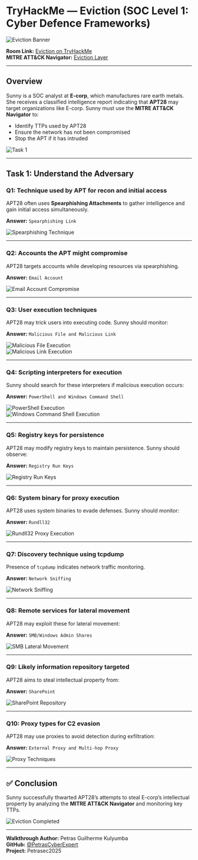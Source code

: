 # TryHackMe — Eviction (SOC Level 1: Cyber Defence Frameworks)

![Eviction Banner](https://github.com/user-attachments/assets/6bd5a96b-6d59-4616-90e9-26dd62c9c050)

**Room Link:** [Eviction on TryHackMe](https://tryhackme.com/room/eviction)  
**MITRE ATT&CK Navigator:** [Eviction Layer](https://static-labs.tryhackme.cloud/sites/eviction/)

---

## Overview

Sunny is a SOC analyst at **E-corp**, which manufactures rare earth metals. She receives a classified intelligence report indicating that **APT28** may target organizations like E-corp. Sunny must use the **MITRE ATT&CK Navigator** to:

- Identify TTPs used by APT28  
- Ensure the network has not been compromised  
- Stop the APT if it has intruded  

![Task 1](https://github.com/user-attachments/assets/e2f9e177-cafd-41cf-84f4-e062b57058f3)

---

## Task 1: Understand the Adversary

### Q1: Technique used by APT for recon and initial access

APT28 often uses **Spearphishing Attachments** to gather intelligence and gain initial access simultaneously.  

**Answer:** `Spearphishing Link`

![Spearphishing Technique](https://github.com/user-attachments/assets/1729c776-6f85-4da1-ad49-0fdb2554a0d0)

---

### Q2: Accounts the APT might compromise

APT28 targets accounts while developing resources via spearphishing.  

**Answer:** `Email Account`

![Email Account Compromise](https://github.com/user-attachments/assets/3da58cbd-50ce-48d7-88f1-6214886e63d5)

---

### Q3: User execution techniques

APT28 may trick users into executing code. Sunny should monitor:

**Answer:** `Malicious File and Malicious Link`

![Malicious File Execution](https://github.com/user-attachments/assets/917f4cd9-afd8-411f-8ea2-d975518dfeda)  
![Malicious Link Execution](https://github.com/user-attachments/assets/dc36811c-25c4-405a-8713-530d00ead0c8)

---

### Q4: Scripting interpreters for execution

Sunny should search for these interpreters if malicious execution occurs:

**Answer:** `PowerShell and Windows Command Shell`

![PowerShell Execution](https://github.com/user-attachments/assets/de550d42-d9df-408d-a696-020736aad0bf)  
![Windows Command Shell Execution](https://github.com/user-attachments/assets/3b51a60c-f31e-43b4-b112-9fc6a5ee1112)

---

### Q5: Registry keys for persistence

APT28 may modify registry keys to maintain persistence. Sunny should observe:

**Answer:** `Registry Run Keys`

![Registry Run Keys](https://github.com/user-attachments/assets/b7af563c-5de7-48b0-87bd-2f13821e1908)

---

### Q6: System binary for proxy execution

APT28 uses system binaries to evade defenses. Sunny should monitor:

**Answer:** `Rundll32`

![Rundll32 Proxy Execution](https://github.com/user-attachments/assets/b580dcbc-a055-4a4a-9905-6e1830306d08)

---

### Q7: Discovery technique using tcpdump

Presence of `tcpdump` indicates network traffic monitoring.  

**Answer:** `Network Sniffing`

![Network Sniffing](https://github.com/user-attachments/assets/0cafed5d-a336-46ac-b613-df671fe34f74)

---

### Q8: Remote services for lateral movement

APT28 may exploit these for lateral movement:

**Answer:** `SMB/Windows Admin Shares`

![SMB Lateral Movement](https://github.com/user-attachments/assets/cb512ad2-5436-4c39-85c2-e3dc17baeaee)

---

### Q9: Likely information repository targeted

APT28 aims to steal intellectual property from:

**Answer:** `SharePoint`

![SharePoint Repository](https://github.com/user-attachments/assets/c98b23c0-9c12-4e79-b01e-cff38a42c404)

---

### Q10: Proxy types for C2 evasion

APT28 may use proxies to avoid detection during exfiltration:

**Answer:** `External Proxy and Multi-hop Proxy`

![Proxy Techniques](https://github.com/user-attachments/assets/48015736-2abd-4112-95c6-7593d3a0d703)

---

## ✅ Conclusion

Sunny successfully thwarted APT28’s attempts to steal E-corp’s intellectual property by analyzing the **MITRE ATT&CK Navigator** and monitoring key TTPs.

![Eviction Completed](https://github.com/user-attachments/assets/dc8cea8b-7cd4-4e8c-b909-613856ec46c3)

---

**Walkthrough Author:** Petras Guilherme Kulyumba  
**GitHub:** [@PetrasCyberExpert](https://github.com/PetrasCyberExpert)  
**Project:** Petrasec2025

